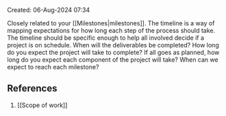 Created: 06-Aug-2024 07:34

Closely related to your [[Milestones|milestones]]. The timeline is a way of mapping expectations for how long each step of the process should take. The timeline should be specific enough to help all involved decide if a project is on schedule. When will the deliverables be completed? How long do you expect the project will take to complete? If all goes as planned, how long do you expect each component of the project will take? When can we expect to reach each milestone?
## References
1. [[Scope of work]]
